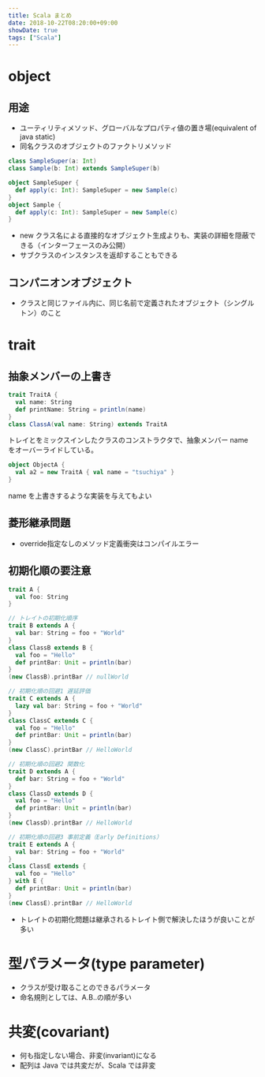 ```yaml
---
title: Scala まとめ
date: 2018-10-22T08:20:00+09:00
showDate: true
tags: ["Scala"]
---
```


# object
## 用途
- ユーティリティメソッド、グローバルなプロパティ値の置き場(equivalent of java static)
- 同名クラスのオブジェクトのファクトリメソッド

```Scala
class SampleSuper(a: Int)
class Sample(b: Int) extends SampleSuper(b)

object SampleSuper {
  def apply(c: Int): SampleSuper = new Sample(c)
}
object Sample {
  def apply(c: Int): SampleSuper = new Sample(c)
}
```

- new クラス名による直接的なオブジェクト生成よりも、実装の詳細を隠蔽できる（インターフェースのみ公開）
- サブクラスのインスタンスを返却することもできる

## コンパニオンオブジェクト
- クラスと同じファイル内に、同じ名前で定義されたオブジェクト（シングルトン）のこと

# trait
## 抽象メンバーの上書き
```Scala
trait TraitA {
  val name: String
  def printName: String = println(name)
}
class ClassA(val name: String) extends TraitA
```
トレイとをミックスインしたクラスのコンストラクタで、抽象メンバー name をオーバーライドしている。

```Scala
object ObjectA {
  val a2 = new TraitA { val name = "tsuchiya" }  
}
```
name を上書きするような実装を与えてもよい

## 菱形継承問題
- override指定なしのメソッド定義衝突はコンパイルエラー

## 初期化順の要注意
```Scala
trait A {
  val foo: String
}

// トレイトの初期化順序
trait B extends A {
  val bar: String = foo + "World"
}
class ClassB extends B {
  val foo = "Hello"
  def printBar: Unit = println(bar)
}
(new ClassB).printBar // nullWorld

// 初期化順の回避1 遅延評価
trait C extends A {
  lazy val bar: String = foo + "World"
}
class ClassC extends C {
  val foo = "Hello"
  def printBar: Unit = println(bar)
}
(new ClassC).printBar // HelloWorld

// 初期化順の回避2 関数化
trait D extends A {
  def bar: String = foo + "World"
}
class ClassD extends D {
  val foo = "Hello"
  def printBar: Unit = println(bar)
}
(new ClassD).printBar // HelloWorld

// 初期化順の回避3 事前定義（Early Definitions）
trait E extends A {
  val bar: String = foo + "World"
}
class ClassE extends {
  val foo = "Hello"
} with E {
  def printBar: Unit = println(bar)
}
(new ClassE).printBar // HelloWorld
```

- トレイトの初期化問題は継承されるトレイト側で解決したほうが良いことが多い

# 型パラメータ(type parameter)
- クラスが受け取ることのできるパラメータ
- 命名規則としては、A.B..の順が多い

# 共変(covariant)
- 何も指定しない場合、非変(invariant)になる
- 配列は Java では共変だが、Scala では非変
